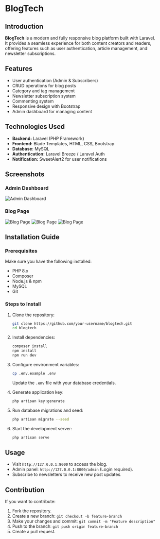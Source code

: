 # BlogTech

## Introduction

**BlogTech** is a modern and fully responsive blog platform built with Laravel. It provides a seamless experience for both content creators and readers, offering features such as user authentication, article management, and newsletter subscriptions.

## Features

-   User authentication (Admin & Subscribers)
-   CRUD operations for blog posts
-   Category and tag management
-   Newsletter subscription system
-   Commenting system
-   Responsive design with Bootstrap
-   Admin dashboard for managing content

## Technologies Used

-   **Backend:** Laravel (PHP Framework)
-   **Frontend:** Blade Templates, HTML, CSS, Bootstrap
-   **Database:** MySQL
-   **Authentication:** Laravel Breeze / Laravel Auth
-   **Notification:** SweetAlert2 for user notifications

## Screenshots

### Admin Dashboard

![Admin Dashboard]()

### Blog Page

![Blog Page](/images-ss/blogpage1.png)
![Blog Page](/images-ss/blogpage2.png)
![Blog Page](/images-ss/blogpage3.png)

## Installation Guide

### Prerequisites

Make sure you have the following installed:

-   PHP 8.x
-   Composer
-   Node.js & npm
-   MySQL
-   Git

### Steps to Install

1. Clone the repository:

    ```sh
    git clone https://github.com/your-username/blogtech.git
    cd blogtech
    ```

2. Install dependencies:

    ```sh
    composer install
    npm install
    npm run dev
    ```

3. Configure environment variables:

    ```sh
    cp .env.example .env
    ```

    Update the `.env` file with your database credentials.

4. Generate application key:

    ```sh
    php artisan key:generate
    ```

5. Run database migrations and seed:

    ```sh
    php artisan migrate --seed
    ```

6. Start the development server:
    ```sh
    php artisan serve
    ```

## Usage

-   Visit `http://127.0.0.1:8000` to access the blog.
-   Admin panel: `http://127.0.0.1:8000/admin` (Login required).
-   Subscribe to newsletters to receive new post updates.

## Contribution

If you want to contribute:

1. Fork the repository.
2. Create a new branch: `git checkout -b feature-branch`
3. Make your changes and commit: `git commit -m "Feature description"`
4. Push to the branch: `git push origin feature-branch`
5. Create a pull request.
